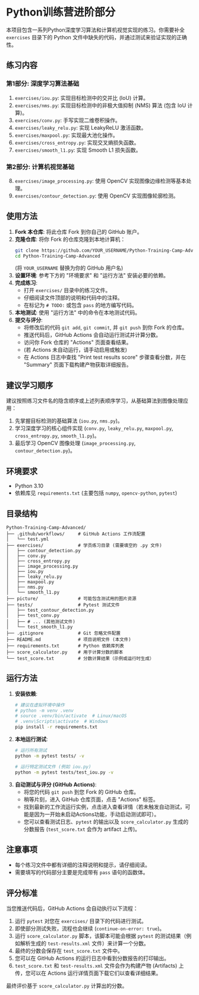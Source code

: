 # Python训练营进阶部分

本项目包含一系列Python深度学习算法和计算机视觉实现的练习。你需要补全 `exercises` 目录下的 Python 文件中缺失的代码，并通过测试来验证实现的正确性。

## 练习内容
 
### 第1部分: 深度学习算法基础
1.  `exercises/iou.py`: 实现目标检测中的交并比 (IoU) 计算。
2.  `exercises/nms.py`: 实现目标检测中的非极大值抑制 (NMS) 算法 (包含 IoU 计算)。
3.  `exercises/conv.py`: 手写实现二维卷积操作。
4.  `exercises/leaky_relu.py`: 实现 LeakyReLU 激活函数。
5.  `exercises/maxpool.py`: 实现最大池化操作。
6.  `exercises/cross_entropy.py`: 实现交叉熵损失函数。
7.  `exercises/smooth_l1.py`: 实现 Smooth L1 损失函数。

### 第2部分: 计算机视觉基础
8.  `exercises/image_processing.py`: 使用 OpenCV 实现图像边缘检测等基本处理。
9.  `exercises/contour_detection.py`: 使用 OpenCV 实现图像轮廓检测。

## 使用方法

1.  **Fork 本仓库**: 将此仓库 Fork 到你自己的 GitHub 账户。
2.  **克隆仓库**: 将你 Fork 的仓库克隆到本地计算机：
    ```bash
    git clone https://github.com/YOUR_USERNAME/Python-Training-Camp-Advanced.git
    cd Python-Training-Camp-Advanced
    ```
    (将 `YOUR_USERNAME` 替换为你的 GitHub 用户名)
3.  **设置环境**: 参考下方的 "环境要求" 和 "运行方法" 安装必要的依赖。
4.  **完成练习**: 
    *   打开 `exercises/` 目录中的练习文件。
    *   仔细阅读文件顶部的说明和代码中的注释。
    *   在标记为 `# TODO:` 或包含 `pass` 的地方编写代码。
5.  **本地测试**: 使用 "运行方法" 中的命令在本地测试代码。
6.  **提交与评分**: 
    *   将修改后的代码 `git add`, `git commit`, 并 `git push` 到你 Fork 的仓库。
    *   推送代码后，GitHub Actions 会自动运行测试并计算分数。
    *   访问你 Fork 仓库的 "Actions" 页面查看结果。
    *   (若 Actions 未自动运行，请手动启用或触发)
    *   在 Actions 日志中查找 "Print test results score" 步骤查看分数，并在 "Summary" 页面下载构建产物获取详细报告。

## 建议学习顺序

建议按照练习文件名的隐含顺序或上述列表顺序学习，从基础算法到图像处理应用：
1.  先掌握目标检测的基础算法 (`iou.py`, `nms.py`)。
2.  学习深度学习的核心组件实现 (`conv.py`, `leaky_relu.py`, `maxpool.py`, `cross_entropy.py`, `smooth_l1.py`)。
3.  最后学习 OpenCV 图像处理 (`image_processing.py`, `contour_detection.py`)。

## 环境要求
*   Python 3.10
*   依赖库见 `requirements.txt` (主要包括 `numpy`, `opencv-python`, `pytest`)

## 目录结构

```
Python-Training-Camp-Advanced/
├── .github/workflows/     # GitHub Actions 工作流配置
│   └── test.yml
├── exercises/             # 学员练习目录 (需要填空的 .py 文件)
│   ├── contour_detection.py
│   ├── conv.py
│   ├── cross_entropy.py
│   ├── image_processing.py
│   ├── iou.py
│   ├── leaky_relu.py
│   ├── maxpool.py
│   ├── nms.py
│   └── smooth_l1.py
├── picture/               # 可能包含测试用的图片资源
├── tests/                 # Pytest 测试文件
│   ├── test_contour_detection.py
│   ├── test_conv.py
│   ├── # ... (其他测试文件)
│   └── test_smooth_l1.py
├── .gitignore             # Git 忽略文件配置
├── README.md              # 项目说明文件 (本文件)
├── requirements.txt       # Python 依赖库列表
├── score_calculator.py    # 用于计算分数的脚本
└── test_score.txt         # 分数计算结果（示例或运行时生成）
```

## 运行方法

1.  **安装依赖**:
    ```bash
    # 建议在虚拟环境中操作
    # python -m venv .venv
    # source .venv/bin/activate  # Linux/macOS
    # .venv\Scripts\activate  # Windows
    pip install -r requirements.txt
    ```
2.  **本地运行测试**:
    ```bash
    # 运行所有测试
    python -m pytest tests/ -v

    # 运行特定测试文件 (例如 iou.py)
    python -m pytest tests/test_iou.py -v
    ```
3.  **自动测试与评分 (GitHub Actions)**:
    *   将您的代码 `git push` 到您 Fork 的 GitHub 仓库。
    *   稍等片刻，进入 GitHub 仓库页面，点击 "Actions" 标签。
    *   找到最新的工作流运行实例，点击进入查看详情（若未触发自动测试，可能是因为一开始未启动Actions功能，手动启动测试即可）。
    *   您可以查看测试日志、`pytest` 的输出以及 `score_calculator.py` 生成的分数报告 (`test_score.txt` 会作为 artifact 上传)。

## 注意事项
- 每个练习文件中都有详细的注释说明和提示，请仔细阅读。
- 需要填写的代码部分主要是完成带有 `pass` 语句的函数体。

## 评分标准

当您推送代码后，GitHub Actions 会自动执行以下流程：
1.  运行 `pytest` 对您在 `exercises/` 目录下的代码进行测试。
2.  即使部分测试失败，流程也会继续 (`continue-on-error: true`)。
3.  运行 `score_calculator.py` 脚本，该脚本可能会根据 `pytest` 的测试结果（例如解析生成的 `test-results.xml` 文件）来计算一个分数。
4.  最终的分数会保存在 `test_score.txt` 文件中。
5.  您可以在 GitHub Actions 的运行日志中看到分数报告的打印输出。
6.  `test_score.txt` 和 `test-results.xml` 文件会作为构建产物 (Artifacts) 上传，您可以在 Actions 运行详情页面下载它们以查看详细结果。

最终评价基于 `score_calculator.py` 计算出的分数。 
